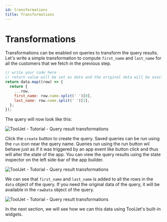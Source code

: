 ```yaml
---
id: transformations
title: Transformations
---
```


# Transformations

Transformations can be enabled on queries to transform the query results. Let's write a simple transformation to compute `first_name` and `last_name` for all the customers that we fetch in the previous step.

```javascript
// write your code here
// return value will be set as data and the original data will be available as rawData
return data.map((row) => {
  return {
    ...row,
    first_name: row.name.split(' ')[0],
    last_name: row.name.split(' ')[1],
  };
});
```

The query will now look like this:

<div style={{textAlign: 'center'}}>

![ToolJet - Tutorial - Query result transformations](/img/tutorial/transformations/transform.png)

</div>

Click the `create` button to create the query. Saved queries can be run using the `run` icon near the query name. Queries run using the run button wil behave just as if it was triggered by an app event like button click and thus will alter the state of the app. You can view the query results using the state inspector on the left side-bar of the app builder.

<div style={{textAlign: 'center'}}>

![ToolJet - Tutorial - Query result transformations](/img/tutorial/transformations/result.png)

</div>

We can see that `first_name` and `last_name` is added to all the rows in the `data` object of the query. If you need the original data of the query, it will be available in the `rawData` object of the query.

<div style={{textAlign: 'center'}}>

![ToolJet - Tutorial - Query result transformations](/img/tutorial/transformations/rawdata.png)

</div>

In the next section, we will see how we can this data using ToolJet's built-in widgets.
